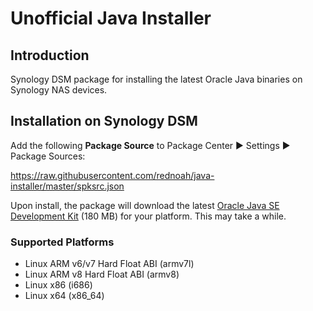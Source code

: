 # Unofficial Java Installer


## Introduction

Synology DSM package for installing the latest Oracle Java binaries on Synology NAS devices.


## Installation on Synology DSM
Add the following __Package Source__ to Package Center ► Settings ► Package Sources:

https://raw.githubusercontent.com/rednoah/java-installer/master/spksrc.json

Upon install, the package will download the latest [Oracle Java SE Development Kit](http://www.oracle.com/technetwork/java/javase/downloads/index.html) (180 MB) for your platform. This may take a while.


### Supported Platforms
* Linux ARM v6/v7 Hard Float ABI (armv7l)
* Linux ARM v8 Hard Float ABI (armv8)
* Linux x86 (i686)
* Linux x64 (x86_64)
